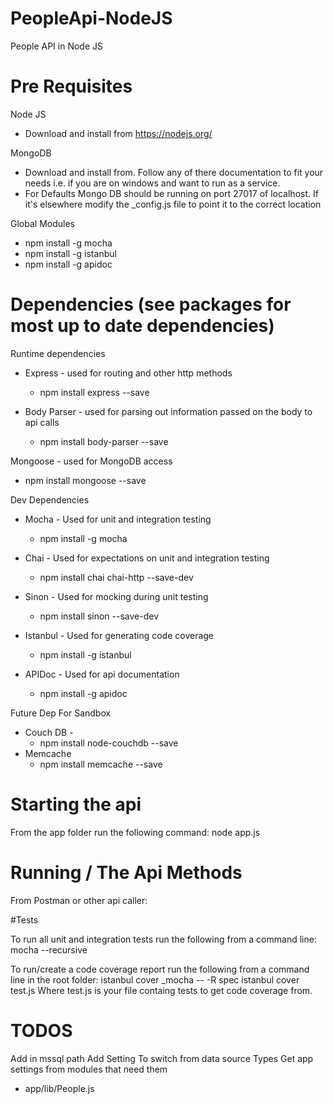 # PeopleApi-NodeJS
People API in Node JS


# Pre Requisites
Node JS
- Download and install from https://nodejs.org/

MongoDB
- Download and install from. Follow any of there documentation to fit your needs i.e. if you are on windows and want to run as a service.
- For Defaults Mongo DB should be running on port 27017 of localhost.  If it's elsewhere modify the \_config.js file to point it to the correct location

Global Modules
- npm install -g mocha
- npm install -g istanbul
- npm install -g apidoc

# Dependencies (see packages for most up to date dependencies)
Runtime dependencies
- Express - used for routing and other http methods
  - npm install express --save

- Body Parser - used for parsing out information passed on the body to api calls
  - npm install body-parser --save

Mongoose - used for MongoDB access
  - npm install mongoose --save

Dev Dependencies
- Mocha - Used for unit and integration testing
  - npm install -g mocha

- Chai - Used for expectations on unit and integration testing
  - npm install chai chai-http --save-dev

- Sinon - Used for mocking during unit testing
  - npm install sinon --save-dev

- Istanbul - Used for generating code coverage
  - npm install -g istanbul

- APIDoc - Used for api documentation
  - npm install -g apidoc

Future Dep For Sandbox
- Couch DB -
  - npm install node-couchdb --save
- Memcache
  - npm install memcache --save


# Starting the api
From the app folder run the following command: node app.js

# Running / The Api Methods
From Postman or other api caller:


#Tests

To run all unit and integration tests run the following from a command line:
mocha --recursive

To run/create a code coverage report run the following from a command line in the root folder:
istanbul cover \_mocha -- -R spec
istanbul cover test.js Where test.js is your file containg tests to get code coverage from.

# TODOS
Add in mssql path
Add Setting To switch from data source Types
Get app settings from modules that need them
 - app/lib/People.js
